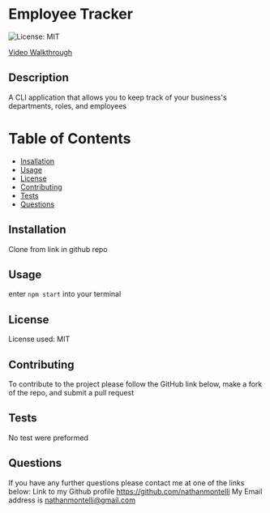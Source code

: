 # Employee Tracker
  ![License: MIT](https://img.shields.io/badge/License-MIT-yellow.svg)

  [Video Walkthrough](https://www.youtube.com/watch?v=1NTPvdcDChM)
## Description
A CLI application that allows you to keep track of your business's departments, roles, and employees

# Table of Contents
- [Insallation](#installation)
- [Usage](#usage)
- [License](#license)
- [Contributing](#contributing)
- [Tests](#tests)
- [Questions](#questions)

## Installation 
Clone from link in github repo

## Usage
enter `npm start` into your terminal

## License
License used: MIT

## Contributing
To contribute to the project please follow the GitHub link below, make a fork of the repo, and submit a pull request

## Tests
No test were preformed

## Questions
If you have any further questions please contact me at one of the links below:
Link to my Github profile https://github.com/nathanmontelli
My Email address is nathanmontelli@gmail.com
